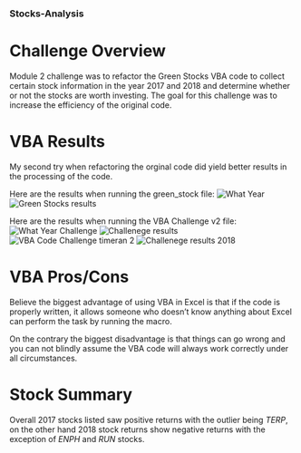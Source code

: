 ### Stocks-Analysis

# Challenge Overview

Module 2 challenge was to refactor the Green Stocks VBA code to collect certain stock information in the year 2017 and 2018 and determine whether or not the stocks are worth investing. The goal for this challenge was to increase the efficiency of the original code.

# VBA Results

My second try when refactoring the orginal code did yield better results in the processing of the code.

Here are the results when running the green_stock file:
![What Year](https://user-images.githubusercontent.com/79024998/129111757-431bc67c-dcf6-4250-8037-9a03ba626fb8.PNG)
![Green Stocks results](https://user-images.githubusercontent.com/79024998/129111821-6953796e-e6ea-43d2-a6c2-d45d6329e44a.PNG)

Here are the results when running the VBA Challenge v2 file:
![What Year Challenge](https://user-images.githubusercontent.com/79024998/129111845-22d08cc5-b5bc-4096-8191-6768d19072c6.PNG)
![Challenege results](https://user-images.githubusercontent.com/79024998/129111859-83591b55-d67c-4c40-9401-d6f50add99b4.PNG)
![VBA Code Challenge timeran 2](https://user-images.githubusercontent.com/79024998/128618211-8b7b0606-f3fb-4ed8-98f4-2fea8fa5546d.PNG)
![Challenege results 2018](https://user-images.githubusercontent.com/79024998/129112892-51f21525-2049-4f97-923e-7aa83dc245e3.PNG)

# VBA Pros/Cons

Believe the biggest advantage of using VBA in Excel is that if the code is properly written, it allows someone who doesn’t know anything about Excel can perform the task by running the macro.

On the contrary the biggest disadvantage is that things can go wrong and you can not blindly assume the VBA code will always work correctly under all circumstances.

# Stock Summary

Overall 2017 stocks listed saw positive returns with the outlier being *TERP*, on the other hand 2018 stock returns show negative returns with the exception of *ENPH* and *RUN* stocks.






